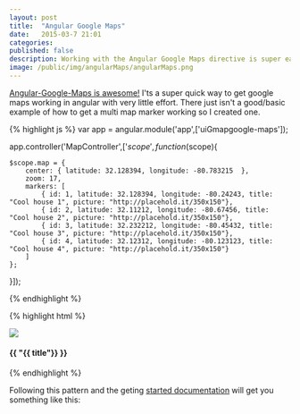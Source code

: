 ```yaml
---
layout: post
title:  "Angular Google Maps"
date:   2015-03-7 21:01
categories: 
published: false
description: Working with the Angular Google Maps directive is super easy... once you make it past the somewhat poor documentation.  Here's a general example of how I set up a multiple marker map.
image: /public/img/angularMaps/angularMaps.png
---
```


[Angular-Google-Maps is awesome!](http://angular-ui.github.io/angular-google-maps/#!/api)  I'ts a super quick way to get google maps working in angular with very little effort.  There just isn't a good/basic example of how to get a multi map marker working so I created one.

{% highlight js %}
var app = angular.module('app',['uiGmapgoogle-maps']);

  app.controller('MapController',['$scope',function($scope){

    $scope.map = { 
    	center: { latitude: 32.128394, longitude: -80.783215  }, 
    	zoom: 17,
    	markers: [
    		{ id: 1, latitude: 32.128394, longitude: -80.24243, title: "Cool house 1", picture: "http://placehold.it/350x150"},
    		{ id: 2, latitude: 32.11212, longitude: -80.67456, title: "Cool house 2", picture: "http://placehold.it/350x150"},
    		{ id: 3, latitude: 32.232212, longitude: -80.45432, title: "Cool house 3", picture: "http://placehold.it/350x150"},
    		{ id: 4, latitude: 32.12312, longitude: -80.123123, title: "Cool house 4", picture: "http://placehold.it/350x150"}
    	]
    };

  }]);


{% endhighlight %}

{% highlight html %}
<div ng-controller="MapController">
	<ui-gmap-google-map map-resize center='map.center' zoom='map.zoom' >
	    <ui-gmap-markers models="map.markers" idKey="'id'" coords="'self'">
	        <ui-gmap-windows show="show">
	            <div ng-non-bindable>
	                <a href="#/{{ "{{ id"}} }}">
	                    <img src="{{ "{{ picture"}} }}">
	                </a>
	                <h4>{{ "{{ title"}} }}</h4>
	            </div>
	        </ui-gmap-windows>
	    </ui-gmap-markers>
	</ui-gmap-google-map>
</div>
{% endhighlight %}

Following this pattern and the geting [started documentation](http://angular-ui.github.io/angular-google-maps/#!/api) will get you something like this: 

<img src="/public/img/angularMaps/angularMaps.png" alt="">